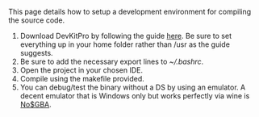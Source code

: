 This page details how to setup a development environment for compiling the source code.

  1. Download DevKitPro by following the guide [here](http://www.coderjoe.net/archive/2007/07/10/so-you-want-to-make-nintendo-ds-homebrew/). Be sure to set everything up in your home folder rather than /usr as the guide suggests.
  1. Be sure to add the necessary export lines to _~/.bashrc_.
  1. Open the project in your chosen IDE.
  1. Compile using the makefile provided.
  1. You can debug/test the binary without a DS by using an emulator. A decent emulator that is Windows only but works perfectly via wine is [No$GBA](http://nocash.emubase.de/no\$gba-w.zip).